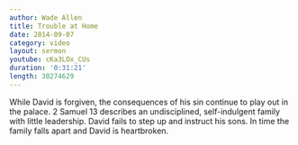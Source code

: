 ```yaml
---
author: Wade Allen
title: Trouble at Home
date: 2014-09-07
category: video
layout: sermon
youtube: cKa3LOx_CUs
duration: '0:31:21'
length: 30274629
---
```


While David is forgiven, the consequences of his sin continue to play out in the palace. 2 Samuel 13 describes an undisciplined, self-indulgent family with little leadership. David fails to step up and instruct his sons. In time the family falls apart and David is heartbroken.
